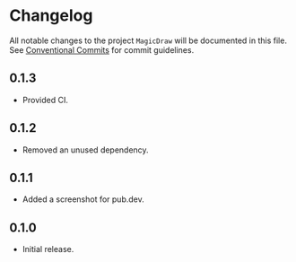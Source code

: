 # Changelog

All notable changes to the project `MagicDraw` will be documented in this file.
See [Conventional Commits](https://conventionalcommits.org) for commit guidelines.

## 0.1.3

- Provided CI.

## 0.1.2

- Removed an unused dependency.

## 0.1.1

- Added a screenshot for pub.dev.

## 0.1.0

- Initial release.
